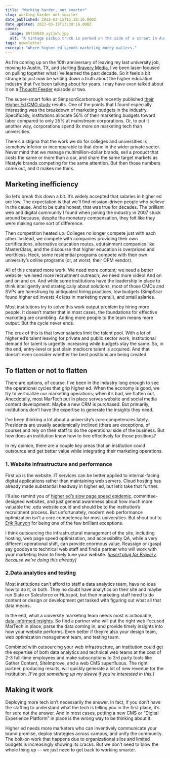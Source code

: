 ```yaml
---
title: "Working harder, not smarter"
slug: working-harder-not-smarter
date_published: 2022-03-15T13:38:16.000Z
date_updated: 2022-03-15T13:38:16.000Z
cover:
  image: 80730030_xy11wh.jpg
  alt: "A vintage pickup truck is parked on the side of a street in Austin, TX. In the bed is a large sign with a genie illustration and the word Genie in a vintage script."
tags: newsletter
excerpt: "Where higher ed spends marketing money matters."
---
```


As I’m coming up on the 10th anniversary of leaving my last university job, moving to Austin, TX, and starting [Bravery Media](https://bravery.co/?utm_source=jgg), I’ve been laser-focused on pulling together what I’ve learned the past decade. So it feels a bit strange to just now be writing down a truth about the higher education industry that I’ve been talking about for years. I may have even talked about it on a [Thought Feeder](https://thoughtfeeder.com/?utm_source=jgg) episode or two.

The super-smart folks at SimpsonScarborough recently published [their Higher Ed CMO study](https://insights.simpsonscarborough.com/what-if-higher-ed-marketing-budgets-looked-like-the-corporate-world) results. One of the points that I found especially interesting was the breakdown of marketing budgets in the industry. Specifically, institutions allocate 56% of their marketing budgets toward labor compared to only 25% at mainstream corporations. Or, to put it another way, corporations spend 9x more on marketing tech than universities.

There’s a stigma that the work we do for colleges and universities is somehow inferior or incomparable to that done in the wider private sector. Never mind that we manage multimillion-dollar brands, sell a product that costs the same or more than a car, and share the same target markets as lifestyle brands competing for the same attention. But then those numbers come out, and it makes me think.

## Marketing inefficiency

So let’s break this down a bit. It’s widely accepted that salaries in higher ed are low. The expectation is that we’ll find mission-driven people who believe in the cause. And to be quite honest, that was true for decades. The brilliant web and digital community I found when joining the industry in 2007 stuck around because, despite the monetary compensation, they felt like they were making some sort of difference.

Then competition heated up. Colleges no longer compete just with each other. Instead, we compete with companies providing their own certifications, alternative education routes, edutainment companies like MasterClass, and the discourse that higher education is overpriced and worthless. Heck, some residential programs compete with their own university’s online programs (or, at worst, their OPM vendor).

All of this created more work. We need more content; we need a better website; we need more recruitment outreach; we need more video! And on and on and on. And while some institutions have the leadership in place to think intelligently and strategically about solutions, most of those CMOs and SVPs are hamstrung by antiquated hiring practices, low budgets (SimpScar found higher ed invests 4x less in marketing overall), and small salaries.

Most institutions try to solve this work output problem by hiring more people. It doesn’t matter that in most cases, the foundations for effective marketing are crumbling. Adding more people to the team means more output. But the cycle never ends.

The crux of this is that lower salaries limit the talent pool. With a lot of higher ed’s talent leaving for private and public sector work, institutional demand for talent is urgently increasing while budgets stay the same. So, in the end, entry-level or just plain mediocre talent is acquired. And that doesn’t even consider whether the best positions are being created.

## To flatten or not to flatten

There are options, of course. I’ve been in the industry long enough to see the operational cycles that grip higher ed. When the economy is good, we try to verticalize our marketing operations; when it’s bad, we flatten out. Anecdotally, most MarTech put in place serves website and social media content development. Maybe a new CRM is purchased. But primarily, institutions don’t have the expertise to generate the insights they need.

I’ve been thinking a lot about a university’s core competencies lately. Presidents are usually academically inclined (there are exceptions, of course) and rely on their staff to do the operational side of the business. But how does an institution know how to hire effectively for those positions?

In my opinion, there are a couple key areas that an institution could outsource and get better value while integrating their marketing operations.

### 1. Website infrastructure and performance

First up is the website. IT services can be better applied to internal-facing digital applications rather than maintaining web servers. Cloud hosting has already made substantial headway in higher ed, but let’s take that further.

I’ll also remind you of [higher ed’s slow page speed epidemic](https://joelgoodman.co/letters/higher-eds-slow-page-speed-epidemic/), committee-designed websites, and just general awareness about how much more valuable the .edu website could and should be to the institution’s recruitment process. But unfortunately, modern web performance optimization isn’t a core competency for most universities. But shout out to [Erik Runyon](https://erikrunyon.com/) for being one of the few brilliant exceptions.

I think outsourcing the infrastructural management of the site, including hosting, web page speed optimization, and accessibility QA, while a very different operational shift, can provide enormous value. Reassign or (gasp) say goodbye to technical web staff and find a partner who will work with your marketing team to finely tune your website. *[*[*insert plug for Bravery*](https://bravery.co/?utm_source=jgg)*, because we’re doing this already]*

### 2.Data analytics and testing

Most institutions can’t afford to staff a data analytics team, have no idea how to do it, or both. They no doubt have analytics on their site and maybe run Slate or Salesforce or Hubspot, but their marketing staff hired to do content or design or development get tasked with figuring out what all that data means.

In the end, what a university marketing team needs most is actionable, [data-informed insights](https://speakerdeck.com/joelgoodman/design-freedom-becoming-data-informed-not-data-controlled). So find a partner who will put the right web-focused MarTech in place, parse the data coming in, and provide timely insights into how your website performs. Even better if they’re also your design team, web optimization management team, and testing team.

Combined with outsourcing your web infrastructure, an institution could get the expertise of both data analytics and technical web teams at the cost of 2-3 full-time employees and make subscriptions to 3rd party tools like Gather Content, SiteImprove, and a web CMS superfluous. The right partner, producing results, will quickly generate a lot of new revenue for the institution. *[I’ve got something up my sleeve if you're interested in this.]*

## Making it work

Deploying more tech isn’t necessarily the answer. In fact, if you don’t have the staffing to understand what the tech is telling you in the first place, it’s for sure not the answer. And in most cases, putting a new CMS or “Digital Experience Platform” in place is the wrong way to be thinking about it.

Higher ed needs more marketers who can inventively communicate your brand promise, deploy strategies across campus, and unify the community. The bolt-on work that happens due to organizational silos and limited budgets is increasingly showing its cracks. But we don’t need to blow the whole thing up — we just need to get back to working smarter.
